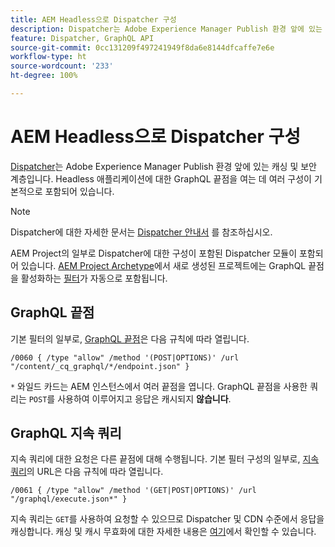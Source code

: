 ```yaml
---
title: AEM Headless으로 Dispatcher 구성
description: Dispatcher는 Adobe Experience Manager Publish 환경 앞에 있는 캐싱 및 보안 계층입니다. Headless 애플리케이션에 대한 GraphQL 끝점을 여는 데 여러 구성이 사용됩니다.
feature: Dispatcher, GraphQL API
source-git-commit: 0cc131209f497241949f8da6e8144dfcaffe7e6e
workflow-type: ht
source-wordcount: '233'
ht-degree: 100%

---
```



# AEM Headless으로 Dispatcher 구성

[Dispatcher](https://experienceleague.adobe.com/docs/experience-manager-dispatcher/using/dispatcher.html?lang=ko-KR)는 Adobe Experience Manager Publish 환경 앞에 있는 캐싱 및 보안 계층입니다. Headless 애플리케이션에 대한 GraphQL 끝점을 여는 데 여러 구성이 기본적으로 포함되어 있습니다.

>[!NOTE]
>
>Dispatcher에 대한 자세한 문서는 [Dispatcher 안내서](https://experienceleague.adobe.com/docs/experience-manager-dispatcher/using/dispatcher.html?lang=ko-KR) 를 참조하십시오.

AEM Project의 일부로 Dispatcher에 대한 구성이 포함된 Dispatcher 모듈이 포함되어 있습니다. [AEM Project Archetype](https://github.com/adobe/aem-project-archetype)에서 새로 생성된 프로젝트에는 GraphQL 끝점을 활성화하는 [필터](https://experienceleague.adobe.com/docs/experience-manager-dispatcher/using/configuring/dispatcher-configuration.html?lang=ko-KR?#defining-a-filter)가 자동으로 포함됩니다.

## GraphQL 끝점

기본 필터의 일부로, [GraphQL 끝점](/help/headless/graphql-api/graphql-endpoint.md)은 다음 규칙에 따라 열립니다.

```
/0060 { /type "allow" /method '(POST|OPTIONS)' /url "/content/_cq_graphql/*/endpoint.json" }
```

`*` 와일드 카드는 AEM 인스턴스에서 여러 끝점을 엽니다. GraphQL 끝점을 사용한 쿼리는 `POST`를 사용하여 이루어지고 응답은 캐시되지 **않습니다**.

## GraphQL 지속 쿼리

지속 쿼리에 대한 요청은 다른 끝점에 대해 수행됩니다. 기본 필터 구성의 일부로, [지속 쿼리](/help/headless/graphql-api/persisted-queries.md)의 URL은 다음 규칙에 따라 열립니다.

```
/0061 { /type "allow" /method '(GET|POST|OPTIONS)' /url "/graphql/execute.json*" }
```

지속 쿼리는 `GET`를 사용하여 요청할 수 있으므로 Dispatcher 및 CDN 수준에서 응답을 캐싱합니다. 캐싱 및 캐시 무효화에 대한 자세한 내용은 [여기](/help/implementing/dispatcher/caching.md)에서 확인할 수 있습니다.
